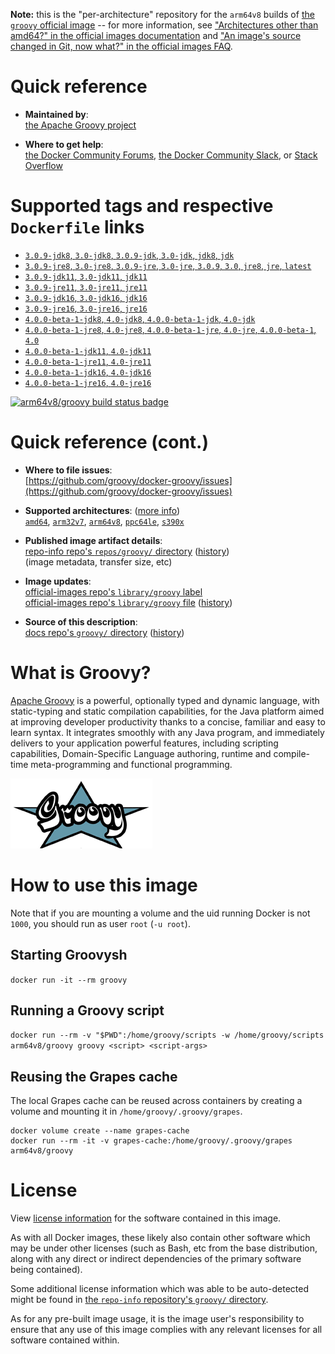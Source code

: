 <!--

********************************************************************************

WARNING:

    DO NOT EDIT "groovy/README.md"

    IT IS AUTO-GENERATED

    (from the other files in "groovy/" combined with a set of templates)

********************************************************************************

-->

**Note:** this is the "per-architecture" repository for the `arm64v8` builds of [the `groovy` official image](https://hub.docker.com/_/groovy) -- for more information, see ["Architectures other than amd64?" in the official images documentation](https://github.com/docker-library/official-images#architectures-other-than-amd64) and ["An image's source changed in Git, now what?" in the official images FAQ](https://github.com/docker-library/faq#an-images-source-changed-in-git-now-what).

# Quick reference

-	**Maintained by**:  
	[the Apache Groovy project](https://github.com/groovy/docker-groovy)

-	**Where to get help**:  
	[the Docker Community Forums](https://forums.docker.com/), [the Docker Community Slack](https://dockr.ly/slack), or [Stack Overflow](https://stackoverflow.com/search?tab=newest&q=docker)

# Supported tags and respective `Dockerfile` links

-	[`3.0.9-jdk8`, `3.0-jdk8`, `3.0.9-jdk`, `3.0-jdk`, `jdk8`, `jdk`](https://github.com/groovy/docker-groovy/blob/400c5ce5baad6936a4fa3f6a52400345acb0dd9d/jdk8/Dockerfile)
-	[`3.0.9-jre8`, `3.0-jre8`, `3.0.9-jre`, `3.0-jre`, `3.0.9`, `3.0`, `jre8`, `jre`, `latest`](https://github.com/groovy/docker-groovy/blob/400c5ce5baad6936a4fa3f6a52400345acb0dd9d/jre8/Dockerfile)
-	[`3.0.9-jdk11`, `3.0-jdk11`, `jdk11`](https://github.com/groovy/docker-groovy/blob/400c5ce5baad6936a4fa3f6a52400345acb0dd9d/jdk11/Dockerfile)
-	[`3.0.9-jre11`, `3.0-jre11`, `jre11`](https://github.com/groovy/docker-groovy/blob/400c5ce5baad6936a4fa3f6a52400345acb0dd9d/jre11/Dockerfile)
-	[`3.0.9-jdk16`, `3.0-jdk16`, `jdk16`](https://github.com/groovy/docker-groovy/blob/400c5ce5baad6936a4fa3f6a52400345acb0dd9d/jdk16/Dockerfile)
-	[`3.0.9-jre16`, `3.0-jre16`, `jre16`](https://github.com/groovy/docker-groovy/blob/400c5ce5baad6936a4fa3f6a52400345acb0dd9d/jre16/Dockerfile)
-	[`4.0.0-beta-1-jdk8`, `4.0-jdk8`, `4.0.0-beta-1-jdk`, `4.0-jdk`](https://github.com/groovy/docker-groovy/blob/368212f8ca90051f5542f9d64523e22bc8130a66/jdk8/Dockerfile)
-	[`4.0.0-beta-1-jre8`, `4.0-jre8`, `4.0.0-beta-1-jre`, `4.0-jre`, `4.0.0-beta-1`, `4.0`](https://github.com/groovy/docker-groovy/blob/368212f8ca90051f5542f9d64523e22bc8130a66/jre8/Dockerfile)
-	[`4.0.0-beta-1-jdk11`, `4.0-jdk11`](https://github.com/groovy/docker-groovy/blob/368212f8ca90051f5542f9d64523e22bc8130a66/jdk11/Dockerfile)
-	[`4.0.0-beta-1-jre11`, `4.0-jre11`](https://github.com/groovy/docker-groovy/blob/368212f8ca90051f5542f9d64523e22bc8130a66/jre11/Dockerfile)
-	[`4.0.0-beta-1-jdk16`, `4.0-jdk16`](https://github.com/groovy/docker-groovy/blob/368212f8ca90051f5542f9d64523e22bc8130a66/jdk16/Dockerfile)
-	[`4.0.0-beta-1-jre16`, `4.0-jre16`](https://github.com/groovy/docker-groovy/blob/368212f8ca90051f5542f9d64523e22bc8130a66/jre16/Dockerfile)

[![arm64v8/groovy build status badge](https://img.shields.io/jenkins/s/https/doi-janky.infosiftr.net/job/multiarch/job/arm64v8/job/groovy.svg?label=arm64v8/groovy%20%20build%20job)](https://doi-janky.infosiftr.net/job/multiarch/job/arm64v8/job/groovy/)

# Quick reference (cont.)

-	**Where to file issues**:  
	[https://github.com/groovy/docker-groovy/issues](https://github.com/groovy/docker-groovy/issues)

-	**Supported architectures**: ([more info](https://github.com/docker-library/official-images#architectures-other-than-amd64))  
	[`amd64`](https://hub.docker.com/r/amd64/groovy/), [`arm32v7`](https://hub.docker.com/r/arm32v7/groovy/), [`arm64v8`](https://hub.docker.com/r/arm64v8/groovy/), [`ppc64le`](https://hub.docker.com/r/ppc64le/groovy/), [`s390x`](https://hub.docker.com/r/s390x/groovy/)

-	**Published image artifact details**:  
	[repo-info repo's `repos/groovy/` directory](https://github.com/docker-library/repo-info/blob/master/repos/groovy) ([history](https://github.com/docker-library/repo-info/commits/master/repos/groovy))  
	(image metadata, transfer size, etc)

-	**Image updates**:  
	[official-images repo's `library/groovy` label](https://github.com/docker-library/official-images/issues?q=label%3Alibrary%2Fgroovy)  
	[official-images repo's `library/groovy` file](https://github.com/docker-library/official-images/blob/master/library/groovy) ([history](https://github.com/docker-library/official-images/commits/master/library/groovy))

-	**Source of this description**:  
	[docs repo's `groovy/` directory](https://github.com/docker-library/docs/tree/master/groovy) ([history](https://github.com/docker-library/docs/commits/master/groovy))

# What is Groovy?

[Apache Groovy](http://groovy-lang.org/) is a powerful, optionally typed and dynamic language, with static-typing and static compilation capabilities, for the Java platform aimed at improving developer productivity thanks to a concise, familiar and easy to learn syntax. It integrates smoothly with any Java program, and immediately delivers to your application powerful features, including scripting capabilities, Domain-Specific Language authoring, runtime and compile-time meta-programming and functional programming.

![logo](https://raw.githubusercontent.com/docker-library/docs/bb5fc730ed18c45d86425f9fa4265d50cb795ec8/groovy/logo.png)

# How to use this image

Note that if you are mounting a volume and the uid running Docker is not `1000`, you should run as user `root` (`-u root`).

## Starting Groovysh

`docker run -it --rm groovy`

## Running a Groovy script

`docker run --rm -v "$PWD":/home/groovy/scripts -w /home/groovy/scripts arm64v8/groovy groovy <script> <script-args>`

## Reusing the Grapes cache

The local Grapes cache can be reused across containers by creating a volume and mounting it in `/home/groovy/.groovy/grapes`.

```console
docker volume create --name grapes-cache
docker run --rm -it -v grapes-cache:/home/groovy/.groovy/grapes arm64v8/groovy
```

# License

View [license information](http://www.apache.org/licenses/LICENSE-2.0.html) for the software contained in this image.

As with all Docker images, these likely also contain other software which may be under other licenses (such as Bash, etc from the base distribution, along with any direct or indirect dependencies of the primary software being contained).

Some additional license information which was able to be auto-detected might be found in [the `repo-info` repository's `groovy/` directory](https://github.com/docker-library/repo-info/tree/master/repos/groovy).

As for any pre-built image usage, it is the image user's responsibility to ensure that any use of this image complies with any relevant licenses for all software contained within.
